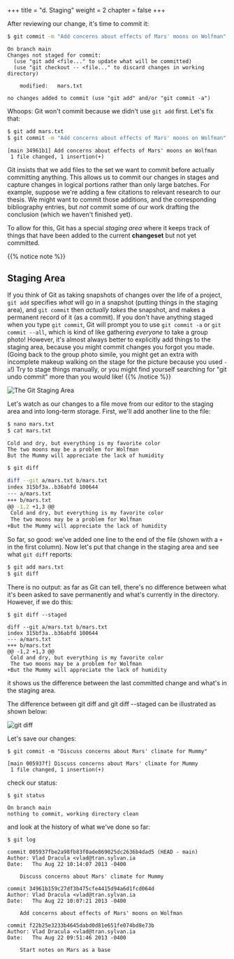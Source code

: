 +++
title = "d. Staging"
weight = 2
chapter = false
+++

After reviewing our change, it's time to commit it:

```Bash
$ git commit -m "Add concerns about effects of Mars' moons on Wolfman"
```


```
On branch main
Changes not staged for commit:
  (use "git add <file..." to update what will be committed)
  (use "git checkout -- <file..." to discard changes in working directory)

	modified:   mars.txt

no changes added to commit (use "git add" and/or "git commit -a")
```


Whoops:
Git won't commit because we didn't use `git add` first.
Let's fix that:

```Bash
$ git add mars.txt
$ git commit -m "Add concerns about effects of Mars' moons on Wolfman"
```


```
[main 34961b1] Add concerns about effects of Mars' moons on Wolfman
 1 file changed, 1 insertion(+)
```


Git insists that we add files to the set we want to commit
before actually committing anything. This allows us to commit our
changes in stages and capture changes in logical portions rather than
only large batches.
For example,
suppose we're adding a few citations to relevant research to our thesis.
We might want to commit those additions,
and the corresponding bibliography entries,
but *not* commit some of our work drafting the conclusion
(which we haven't finished yet).

To allow for this,
Git has a special *staging area*
where it keeps track of things that have been added to
the current **changeset**
but not yet committed.

{{% notice note %}}
 ## Staging Area

 If you think of Git as taking snapshots of changes over the life of a project,
 `git add` specifies *what* will go in a snapshot
 (putting things in the staging area),
 and `git commit` then *actually takes* the snapshot, and
 makes a permanent record of it (as a commit).
 If you don't have anything staged when you type `git commit`,
 Git will prompt you to use `git commit -a` or `git commit --all`,
 which is kind of like gathering *everyone* to take a group photo!
 However, it's almost always better to
 explicitly add things to the staging area, because you might
 commit changes you forgot you made. (Going back to the group photo simile,
 you might get an extra with incomplete makeup walking on
 the stage for the picture because you used `-a`!)
 Try to stage things manually,
 or you might find yourself searching for "git undo commit" more
 than you would like!
{{% /notice %}}

![The Git Staging Area](images/git-staging-area.svg)

Let's watch as our changes to a file move from our editor
to the staging area
and into long-term storage.
First,
we'll add another line to the file:

```Bash
$ nano mars.txt
$ cat mars.txt
```


```
Cold and dry, but everything is my favorite color
The two moons may be a problem for Wolfman
But the Mummy will appreciate the lack of humidity
```


```Bash
$ git diff
```


```Bash
diff --git a/mars.txt b/mars.txt
index 315bf3a..b36abfd 100644
--- a/mars.txt
+++ b/mars.txt
@@ -1,2 +1,3 @@
 Cold and dry, but everything is my favorite color
 The two moons may be a problem for Wolfman
+But the Mummy will appreciate the lack of humidity
```


So far, so good:
we've added one line to the end of the file
(shown with a `+` in the first column).
Now let's put that change in the staging area
and see what `git diff` reports:

```Bash
$ git add mars.txt
$ git diff
```


There is no output:
as far as Git can tell,
there's no difference between what it's been asked to save permanently
and what's currently in the directory.
However,
if we do this:

```
$ git diff --staged
```


```
diff --git a/mars.txt b/mars.txt
index 315bf3a..b36abfd 100644
--- a/mars.txt
+++ b/mars.txt
@@ -1,2 +1,3 @@
 Cold and dry, but everything is my favorite color
 The two moons may be a problem for Wolfman
+But the Mummy will appreciate the lack of humidity
```


it shows us the difference between
the last committed change
and what's in the staging area.
  
The difference between git diff and git diff --staged can be illustrated as shown below:

![git diff](images/figure_git_diff.png)

  
Let's save our changes:

```
$ git commit -m "Discuss concerns about Mars' climate for Mummy"
```


```
[main 005937f] Discuss concerns about Mars' climate for Mummy
 1 file changed, 1 insertion(+)
```


check our status:

```
$ git status
```


```
On branch main
nothing to commit, working directory clean
```


and look at the history of what we've done so far:

```
$ git log
```


```
commit 005937fbe2a98fb83f0ade869025dc2636b4dad5 (HEAD - main)
Author: Vlad Dracula <vlad@tran.sylvan.ia
Date:   Thu Aug 22 10:14:07 2013 -0400

    Discuss concerns about Mars' climate for Mummy

commit 34961b159c27df3b475cfe4415d94a6d1fcd064d
Author: Vlad Dracula <vlad@tran.sylvan.ia
Date:   Thu Aug 22 10:07:21 2013 -0400

    Add concerns about effects of Mars' moons on Wolfman

commit f22b25e3233b4645dabd0d81e651fe074bd8e73b
Author: Vlad Dracula <vlad@tran.sylvan.ia
Date:   Thu Aug 22 09:51:46 2013 -0400

    Start notes on Mars as a base
```
